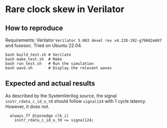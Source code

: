 # Rare clock skew in Verilator

## How to reproduce

Requirements: Verilator `Verilator 5.003 devel rev v4.228-192-g79682e607` and fusesoc.
Tried on Ubuntu 22.04.

```
bash build_test.sh # Verilate
bash make_test.sh  # Make
bash run_test.sh   # Run the simulation
bash wave.sh       # Display the relevant waves
```

## Expected and actual results

As described by the SystemVerilog source, the signal `instr_rdata_c_id_o_t0` should follow `signal124` with 1 cycle latency. However, it does not.

```
  always_ff @(posedge clk_i)
    instr_rdata_c_id_o_t0 <= signal124;
```
